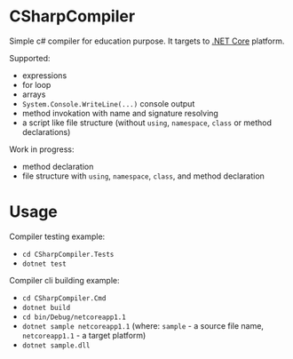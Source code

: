 # CSharpCompiler

Simple c# compiler for education purpose. It targets to [.NET Core](https://docs.microsoft.com/en-us/dotnet/articles/core/) platform.

Supported:
* expressions
* for loop
* arrays
* `System.Console.WriteLine(...)` console output
* method invokation with name and signature resolving
* a script like file structure (without `using`, `namespace`, `class` or method declarations)

Work in progress:
* method declaration
* file structure with `using`, `namespace`, `class`, and method declaration

# Usage
Compiler testing example:
* `cd CSharpCompiler.Tests`
* `dotnet test`

Compiler cli building example:
* `cd CSharpCompiler.Cmd`
* `dotnet build`
* `cd bin/Debug/netcoreapp1.1`
* `dotnet sample netcoreapp1.1` (where: `sample` - a source file name, `netcoreapp1.1` - a target platform)
* `dotnet sample.dll`